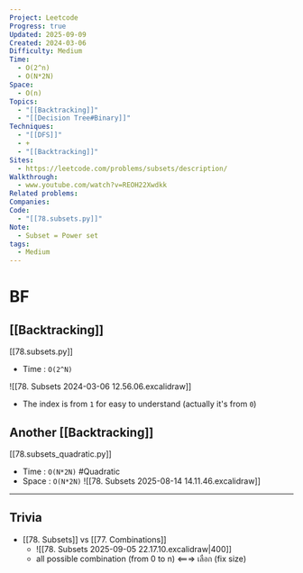 ```yaml
---
Project: Leetcode
Progress: true
Updated: 2025-09-09
Created: 2024-03-06
Difficulty: Medium
Time:
  - O(2^n)
  - O(N*2N)
Space:
  - O(n)
Topics:
  - "[[Backtracking]]"
  - "[[Decision Tree#Binary]]"
Techniques:
  - "[[DFS]]"
  - +
  - "[[Backtracking]]"
Sites:
  - https://leetcode.com/problems/subsets/description/
Walkthrough:
  - www.youtube.com/watch?v=REOH22Xwdkk
Related problems:
Companies:
Code:
  - "[[78.subsets.py]]"
Note:
  - Subset = Power set
tags:
  - Medium
---
```


# BF
## [[Backtracking]]
[[78.subsets.py]]
- Time : `O(2^N)`

![[78. Subsets 2024-03-06 12.56.06.excalidraw]]

- The index is from `1` for easy to understand (actually it's from `0`)



## Another [[Backtracking]]
[[78.subsets_quadratic.py]]
- Time : `O(N*2N)` #Quadratic
- Space : `O(N*2N)`
![[78. Subsets 2025-08-14 14.11.46.excalidraw]]



---
## Trivia
- [[78. Subsets]] vs [[77. Combinations]]
	- ![[78. Subsets 2025-09-05 22.17.10.excalidraw|400]]
	- all possible combination (from 0 to n) <===> เลือก (fix size)

